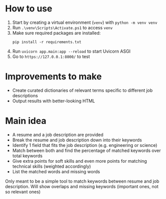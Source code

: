 # How to use
1. Start by creating a virtual environment (`venv`) with `python -m venv venv`
2. Run `.\venv\Scripts\Activate.ps1` to access `venv`
3. Make sure required packages are installed:
    ```
    pip install -r requirements.txt
    ```
4. Run `uvicorn app.main:app --reload` to start Uvicorn ASGI
5. Go to `https://127.0.0.1:8000/` to test

# Improvements to make
- Create curated dictionaries of relevant terms specific to different job descriptions
- Output results with better-looking HTML

# Main idea
- A resume and a job description are provided
- Break the resume and job description down into their keywords
- Identify 1 field that fits the job description (e.g. engineering or science)
- Match between both and find the percentage of matched keywords over total keywords
- Give extra points for soft skills and even more points for matching technical skills (weighted accordingly)
- List the matched words and missing words

Only meant to be a simple tool to match keywords between resume and job description.
Will show overlaps and missing keywords (important ones, not so relevant ones)